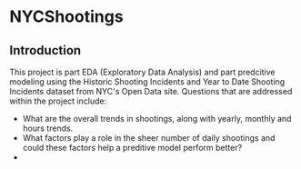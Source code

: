 # NYCShootings
## Introduction 
This project is part EDA (Exploratory Data Analysis) and part predcitive modeling using the Historic Shooting Incidents and Year to Date Shooting Incidents dataset from NYC's Open Data site. Questions that are addressed within the project include:
- What are the overall trends in shootings, along with yearly, monthly and hours trends.
- What factors play a role in the sheer number of daily shootings and could these factors help a preditive model perform better?
- 
